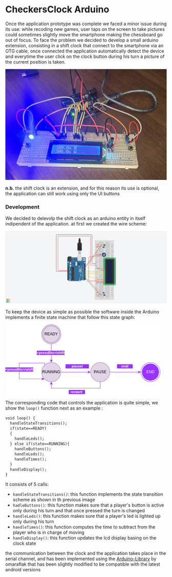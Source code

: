 # CheckersClock Arduino

Once the application prototype was complete we faced a minor issue during its use: while recoding new games, user taps on the screen to take pictures could sometimes slightly move the smartphone making the chessboard go out of focus.
To face the problem we decided to develop a small arduino extension, consisting in a shift clock that connect to the smartphone via an OTG cable, once connected the application automatically detect the device and everytime the user click on the clock button during his turn a picture of the current position is taken.

<img src="_readmeImgs_/ArduinoShiftClock.jpeg"/>


**n.b.** the shift clock is an extension, and for this reason its use is optional, the application can still work using only the UI buttons

### Development

We decided to delevolp the shift clock as an arduino entity in itself indipendent of the application.
at first we created the wire scheme:

<img src="_readmeImgs_/CheckersClockScheme.png"/>

To keep the device as simple as possible the software inside the Arduino implements a finite state machine that follow this state graph:

<img src="_readmeImgs_/StatesDiagram.png"/>

The corresponding code that controls the application is quite simple, we show the `loop()` function next as an example :

```
void loop() {
  handleStateTransitions();
  if(state==READY)
  {
    handleLeds();
  } else if(state==RUNNING){
    handleButtons();
    handleLeds();
    handleTimes();
  }
  handleDisplay();
}
```

It consists of 5 calls:
* `handleStateTransitions()`: this function implements the state transition scheme as shown in th previous image
* `hadleButtons()`: this function makes sure that a player's button is active only during his turn and that once pressed the turn is changed
* `handleLeds()`: this function makes sure that a player's led is lighted up only during his turn
* `handleTimes()`: this function computes the time to subtract from the player who is in charge of moving
* `handleDisplay()`: this function updates the lcd display basing on the clock state


the communication between the clock and the application takes place in the serial channel, and has been implemented using the [Arduino-Library](https://github.com/omaraflak/Arduino-Library) by omaraflak that has been slightly modified to be compatible with the latest android versions
